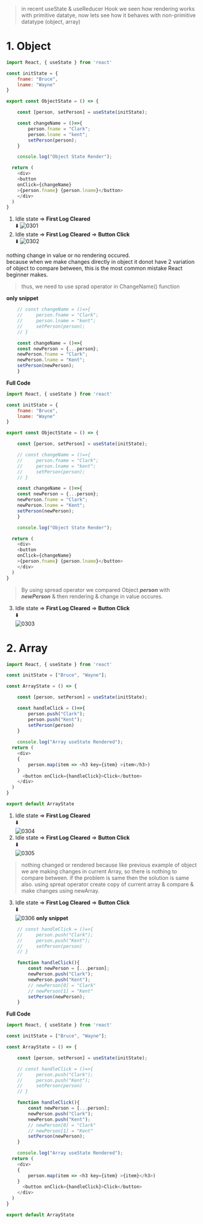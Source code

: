 > in recent useState & useReducer Hook we seen how rendering works with primitive datatye, now lets see how it behaves with non-primitive datatype (object, array)

# 1. Object
```Javascript
import React, { useState } from 'react'

const initState = {
    fname: "Bruce",
    lname: "Wayne"
}

export const ObjectState = () => {

    const [person, setPerson] = useState(initState); 

    const changeName = ()=>{
        person.fname = "Clark";
        person.lname = "kent";
        setPerson(person);
    }

    console.log("Object State Render");

  return (
    <div>
    <button
    onClick={changeName}
    >{person.fname} {person.lname}</button>
    </div>
  )
}
```
1. Idle state => **First Log Cleared**  
⬇️
![0301](../../Images/0301.png)
2. Idle state => **First Log Cleared** => **Button Click**  
⬇️
![0302](../../Images/0302.png)

nothing change in value or no rendering occured.  
because when we make changes directly in object it donot have 2 variation of object to compare between, this is the most common mistake React beginner makes.

> thus, we need to use sprad operator in ChangeName() function  

__only snippet__
```javascript
    // const changeName = ()=>{
    //     person.fname = "Clark";
    //     person.lname = "kent";
    //     setPerson(person);
    // }

    const changeName = ()=>{
    const newPerson = {...person};
    newPerson.fname = "Clark";
    newPerson.lname = "Kent";
    setPerson(newPerson);
    }
```
__Full Code__

```javascript
import React, { useState } from 'react'

const initState = {
    fname: "Bruce",
    lname: "Wayne"
}

export const ObjectState = () => {

    const [person, setPerson] = useState(initState); 

    // const changeName = ()=>{
    //     person.fname = "Clark";
    //     person.lname = "kent";
    //     setPerson(person);
    // }

    const changeName = ()=>{
    const newPerson = {...person};
    newPerson.fname = "Clark";
    newPerson.lname = "Kent";
    setPerson(newPerson);
    }

    console.log("Object State Render");

  return (
    <div>
    <button
    onClick={changeName}
    >{person.fname} {person.lname}</button>
    </div>
  )
}
```

> By using spread operator we compared Object ***person*** with ***newPerson*** & then rendering & change in value occures.  

3. Idle state => **First Log Cleared** => **Button Click**  
⬇️  
![0303](../../Images/0303.png)


# 2. Array

```javascript
import React, { useState } from 'react'

const initState = ["Bruce", "Wayne"];

const ArrayState = () => {

    const [person, setPerson] = useState(initState);

    const handleClick = ()=>{
        person.push("Clark");
        person.push("Kent");
        setPerson(person)
    }
    
    console.log("Array useState Rendered");
  return (
    <div>
    {
        person.map(item => <h3 key={item} >item</h3>)
    }
      <button onClick={handleClick}>Click</button>
    </div>
  )
}

export default ArrayState
```

1. Idle state => **First Log Cleared**  
⬇️  
![0304](../../Images/0304.png)
2. Idle state => **First Log Cleared** => **Button Click**  
⬇️  
![0305](../../Images/0305.png)  
> nothing changed or rendered because like previous example of object we are making changes in current Array, so there is nothing to compare between. if the problem is same then the solution is same also. using spreat operator create copy of current array & compare & make changes using newArray.  

3. Idle state => **First Log Cleared** => **Button Click**  
⬇️  
![0306](../../Images/0306.png)
__only snippet__
```javascript
    // const handleClick = ()=>{
    //     person.push("Clark");
    //     person.push("Kent");
    //     setPerson(person)
    // }

    function handleClick(){
        const newPerson = [...person];
        newPerson.push("Clark");
        newPerson.push("Kent");
        // newPerson[0] = "Clark"
        // newPerson[1] = "Kent"
        setPerson(newPerson);
    }
```
__Full Code__
```javascript
import React, { useState } from 'react'

const initState = ["Bruce", "Wayne"];

const ArrayState = () => {

    const [person, setPerson] = useState(initState);

    // const handleClick = ()=>{
    //     person.push("Clark");
    //     person.push("Kent");
    //     setPerson(person)
    // }

    function handleClick(){
        const newPerson = [...person];
        newPerson.push("Clark");
        newPerson.push("Kent");
        // newPerson[0] = "Clark"
        // newPerson[1] = "Kent"
        setPerson(newPerson);
    }

    console.log("Array useState Rendered");
  return (
    <div>
    {
        person.map(item => <h3 key={item} >{item}</h3>)
    }
      <button onClick={handleClick}>Click</button>
    </div>
  )
}

export default ArrayState
```